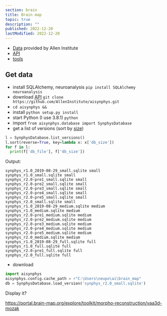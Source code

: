 ```yaml
---
section: brain
title: Brain map
topic: true
description: ""
published: 2022-12-20
lastModified: 2022-12-20
---
```


- [Data](https://portal.brain-map.org/explore/connectivity/synaptic-physiology/interact) provided by Allen Institute
- [API](https://aisynphys.readthedocs.io/en/latest/introduction.html)
- [tools](https://neuron-morphology.readthedocs.io/en/latest/)


## Get data

- install SQLAlchemy, neuroanalysis `pip install SQLAlchemy neuroanalysis`
- download [API](https://aisynphys.readthedocs.io/en/latest/introduction.html) `git clone https://github.com/AllenInstitute/aisynphys.git`
- `cd aisynphys && `
- install `python setup.py install`
- start Python (I use 3.8.1) `python`
- import `from aisynphys.database import SynphysDatabase`
- get a list of versions (sort by [size](https://portal.brain-map.org/explore/connectivity/synaptic-physiology/interact))


```py
l = SynphysDatabase.list_versions()
l.sort(reverse=True, key=lambda x: x['db_size'])
for f in l:
  print(f['db_file'], f['db_size'])
```

Output:

```
synphys_r1.0_2019-08-29_small.sqlite small
synphys_r1.0_small.sqlite small
synphys_r2.0-pre1_small.sqlite small
synphys_r2.0-pre2_small.sqlite small
synphys_r2.0-pre3_small.sqlite small
synphys_r2.0-pre4_small.sqlite small
synphys_r2.0-pre5_small.sqlite small
synphys_r2.0_small.sqlite small
synphys_r1.0_2019-08-29_medium.sqlite medium
synphys_r1.0_medium.sqlite medium
synphys_r2.0-pre1_medium.sqlite medium
synphys_r2.0-pre2_medium.sqlite medium
synphys_r2.0-pre3_medium.sqlite medium
synphys_r2.0-pre4_medium.sqlite medium
synphys_r2.0-pre5_medium.sqlite medium
synphys_r2.0_medium.sqlite medium
synphys_r1.0_2019-08-29_full.sqlite full
synphys_r1.0_full.sqlite full
synphys_r2.0-pre1_full.sqlite full
synphys_r2.0_full.sqlite full
```

- download

```py
import aisynphys
aisynphys.config.cache_path = r"C:\Users\neupo\ai\brain_map"
db = SynphysDatabase.load_version('synphys_r2.0_small.sqlite')
```

Display it? 

https://portal.brain-map.org/explore/toolkit/morpho-reconstruction/vaa3d-mozak
